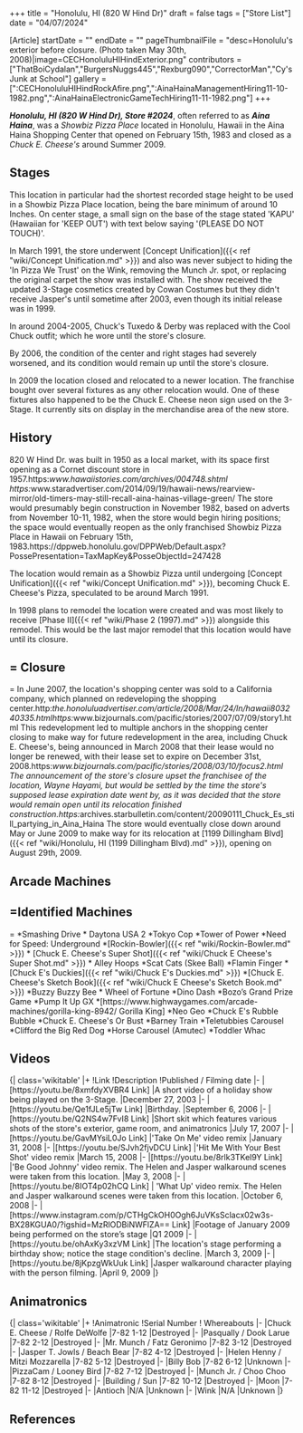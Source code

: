 +++
title = "Honolulu, HI (820 W Hind Dr)"
draft = false
tags = ["Store List"]
date = "04/07/2024"

[Article]
startDate = ""
endDate = ""
pageThumbnailFile = "desc=Honolulu's exterior before closure. (Photo taken May 30th, 2008)|image=CECHonoluluHIHindExterior.png"
contributors = ["ThatBoiCydalan","BurgersNuggs445","Rexburg090","CorrectorMan","Cy's Junk at School"]
gallery = [":CECHonoluluHIHindRockAfire.png",":AinaHainaManagementHiring11-10-1982.png",":AinaHainaElectronicGameTechHiring11-11-1982.png"]
+++

<b><i>Honolulu, HI (820 W Hind Dr), Store #2024</b></i>, often referred to as <b><i>Aina Haina</b></i>, was a <i>Showbiz Pizza Place</i> located in Honolulu, Hawaii in the Aina Haina Shopping Center that opened on February 15th, 1983 and closed as a <i>Chuck E. Cheese's</i> around Summer 2009.

<h2> Stages </h2>
This location in particular had the shortest recorded stage height to be used in a Showbiz Pizza Place location, being the bare minimum of around 10 Inches. On center stage, a small sign on the base of the stage stated 'KAPU' (Hawaiian for 'KEEP OUT') with text below saying '(PLEASE DO NOT TOUCH)'.<ref></ref>

In March 1991, the store underwent [Concept Unification]({{< ref "wiki/Concept Unification.md" >}}) and also was never subject to hiding the 'In Pizza We Trust' on the Wink, removing the Munch Jr. spot, or replacing the original carpet the show was installed with. The show received the updated 3-Stage cosmetics created by Cowan Costumes but they didn't receive Jasper's until sometime after 2003, even though its initial release was in 1999.

In around 2004-2005, Chuck's Tuxedo & Derby was replaced with the Cool Chuck outfit; which he wore until the store's closure.

By 2006, the condition of the center and right stages had severely worsened, and its condition would remain up until the store's closure.

In 2009 the location closed and relocated to a newer location. The franchise bought over several fixtures as any other relocation would. One of these fixtures also happened to be the Chuck E. Cheese neon sign used on the 3-Stage. It currently sits on display in the merchandise area of the new store.
<h2> History </h2>
820 W Hind Dr. was built in 1950 as a local market, with its space first opening as a Cornet discount store in 1957.<ref>https:<i>www.hawaiistories.com/archives/004748.shtml</ref><ref> https:</i>www.staradvertiser.com/2014/09/19/hawaii-news/rearview-mirror/old-timers-may-still-recall-aina-hainas-village-green/</ref> The store would presumably begin construction in November 1982, based on adverts from November 10-11, 1982,<ref></ref><ref></ref> when the store would begin hiring positions; the space would eventually reopen as the only franchised Showbiz Pizza Place in Hawaii on February 15th, 1983.<ref name=':0'>https://dppweb.honolulu.gov/DPPWeb/Default.aspx?PossePresentation=TaxMapKey&PosseObjectId=247428</ref>

The location would remain as a Showbiz Pizza until undergoing [Concept Unification]({{< ref "wiki/Concept Unification.md" >}}), becoming Chuck E. Cheese's Pizza, speculated to be around March 1991.

In 1998 plans to remodel the location were created and was most likely to receive [Phase II]({{< ref "wiki/Phase 2 (1997).md" >}}) alongside this remodel. This would be the last major remodel that this location would have until its closure.

<h2>= Closure </h2>=
In June 2007, the location's shopping center was sold to a California company, which planned on redeveloping the shopping center.<ref name=':1'>http:<i>the.honoluluadvertiser.com/article/2008/Mar/24/ln/hawaii803240335.html</ref><ref>https:</i>www.bizjournals.com/pacific/stories/2007/07/09/story1.html</ref> This redevelopment led to multiple anchors in the shopping center closing to make way for future redevelopment in the area, including Chuck E. Cheese's, being announced in March 2008 that their lease would no longer be renewed, with their lease set to expire on December 31st, 2008.<ref>https:<i>www.bizjournals.com/pacific/stories/2008/03/10/focus2.html</ref><ref name=':1' /> The announcement of the store's closure upset the franchisee of the location, Wayne Hayami, but would be settled by the time the store's supposed lease expiration date went by, as it was decided that the store would remain open until its relocation finished construction.<ref>https:</i>archives.starbulletin.com/content/20090111_Chuck_Es_still_partying_in_Aina_Haina</ref> The store would eventually close down around May or June 2009 to make way for its relocation at [1199 Dillingham Blvd]({{< ref "wiki/Honolulu, HI (1199 Dillingham Blvd).md" >}}), opening on August 29th, 2009.

<h2>Arcade Machines</h2>
<h2>=Identified Machines</h2>=
*Smashing Drive
* Daytona USA 2
*Tokyo Cop
*Tower of Power
*Need for Speed: Underground
*[Rockin-Bowler]({{< ref "wiki/Rockin-Bowler.md" >}})
* [Chuck E. Cheese's Super Shot]({{< ref "wiki/Chuck E Cheese's Super Shot.md" >}})
* Alley Hoops
*Scat Cats (Skee Ball)
*Flamin Finger
*[Chuck E's Duckies]({{< ref "wiki/Chuck E's Duckies.md" >}})
*[Chuck E. Cheese's Sketch Book]({{< ref "wiki/Chuck E Cheese's Sketch Book.md" >}})
*Buzzy Buzzy Bee
* Wheel of Fortune
*Dino Dash
*Bozo’s Grand Prize Game
*Pump It Up GX
*[https://www.highwaygames.com/arcade-machines/gorilla-king-8942/ Gorilla King]
*Neo Geo
*Chuck E's Rubble Bubble
*Chuck E. Cheese's Or Bust
*Barney Train
*Teletubbies Carousel
*Clifford the Big Red Dog
*Horse Carousel (Amutec)
*Toddler Whac

<h2>Videos </h2>
{| class='wikitable'
|+
!Link
!Description
!Published / Filming date 
|-
|[https://youtu.be/8xmfdyXVBR4 Link]
|A short video of a holiday show being played on the 3-Stage.
|December 27, 2003
|-
|[https://youtu.be/Qe1fJLe5jTw Link]
|Birthday.
|September 6, 2006
|-
|[https://youtu.be/Q2NS4w7FvI8 Link]
|Short skit which features various shots of the store's exterior, game room, and animatronics
|July 17, 2007
|-
|[https://youtu.be/GavMYsiL0Jo Link]
|'Take On Me' video remix
|January 31, 2008 
|-
|[https://youtu.be/SJvh2fjvDCU Link]
|'Hit Me With Your Best Shot' video remix
|March 15, 2008
|-
|[https://youtu.be/8rlk3TKel9Y Link]
|'Be Good Johnny' video remix. The Helen and Jasper walkaround scenes were taken from this location.
|May 3, 2008
|-
|[https://youtu.be/8IOT4p02hCQ Link]
| 'What Up' video remix. The Helen and Jasper walkaround scenes were taken from this location.
|October 6, 2008
|-
|[https://www.instagram.com/p/CTHgCkOH0Ogh6JuVKsSclacx02w3s-BX28KGUA0/?igshid=MzRlODBiNWFlZA== Link]
|Footage of January 2009 being performed on the store’s stage
|Q1 2009
|-
|[https://youtu.be/ohAxKy3xzVM Link]
|The location's stage performing a birthday show; notice the stage condition's decline.
|March 3, 2009
|-
|[https://youtu.be/8jKpzgWkUuk Link]
|Jasper walkaround character playing with the person filming.
|April 9, 2009
|}




<h2>Animatronics</h2>
{| class='wikitable'
|+
!Animatronic
!Serial Number
! Whereabouts
|-
|Chuck E. Cheese / Rolfe DeWolfe
|7-82 1-12 
|Destroyed
|-
|Pasqually / Dook Larue
|7-82 2-12
|Destroyed
|-
|Mr. Munch / Fatz Geronimo
|7-82 3-12
|Destroyed
|-
|Jasper T. Jowls / Beach Bear
|7-82 4-12
|Destroyed
|-
|Helen Henny / Mitzi Mozzarella
|7-82 5-12
|Destroyed
|-
|Billy Bob
|7-82 6-12
|Unknown
|-
|PizzaCam / Looney Bird
|7-82 7-12
|Destroyed 
|-
|Munch Jr. / Choo Choo
|7-82 8-12
|Destroyed
|-
|Building / Sun
|7-82 10-12
|Destroyed
|-
|Moon
|7-82 11-12
|Destroyed
|-
|Antioch
|N/A
|Unknown
|-
|Wink
|N/A
|Unknown
|}

<h2>References</h2>
<references />